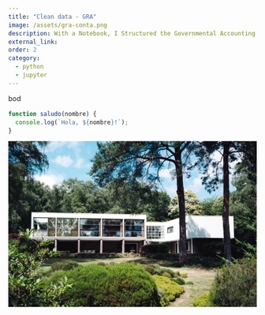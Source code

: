 ```yaml
---
title: "Clean data - GRA"
image: /assets/gra-conta.png
description: With a Notebook, I Structured the Governmental Accounting Records of an Accounting Office of a Local Government.
external_link: 
order: 2
category: 
  - python
  - jupyter
---
```


bod

```javascript
function saludo(nombre) {
  console.log(`Hola, ${nombre}!`);
}
```

![image](/public/assets/product-1-min.jpg)